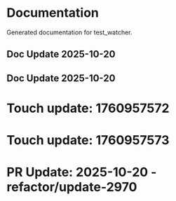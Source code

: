 # Documentation

Generated documentation for test_watcher.

## Doc Update 2025-10-20

## Doc Update 2025-10-20

# Touch update: 1760957572

# Touch update: 1760957573

# PR Update: 2025-10-20 - refactor/update-2970
